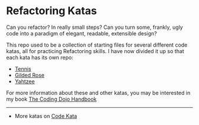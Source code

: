 # Refactoring Katas

Can you refactor? In really small steps? Can you turn some, frankly, ugly code into a paradigm of elegant, readable, extensible design?

This repo used to be a collection of starting files for several different code katas, all for practicing Refactoring skills. I have now divided it up so that each kata has its own repo:

- [Tennis](https://github.com/emilybache/Tennis-Refactoring-Kata)
- [Gilded Rose](https://github.com/emilybache/GildedRose-Refactoring-Kata)
- [Yahtzee](https://github.com/emilybache/Yahtzee-Refactoring-Kata)

For more information about these and other katas, you may be interested in my book [The Coding Dojo Handbook](http://leanpub.com/codingdojohandbook)

--------------------------------
- More katas on [Code Kata](http://codekata.com/)
